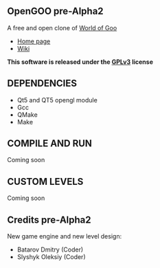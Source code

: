 ## OpenGOO pre-Alpha2

A free and open clone of [World of Goo](http://www.worldofgoo.com/)

* [Home page](http://mandarancio.github.com/OpenGOO/)
* [Wiki](https://github.com/Mandarancio/OpenGOO/wiki)

__This software is released under the [GPLv3](http://www.gnu.org/licenses/gpl-3.0.html) license__

## DEPENDENCIES

* Qt5 and QT5 opengl module
* Gcc
* QMake
* Make

## COMPILE AND RUN

Coming soon

## CUSTOM LEVELS

Coming soon

## Credits pre-Alpha2

New game engine and new level design:

* Batarov Dmitry                (Coder)
* Slyshyk Oleksiy               (Coder)